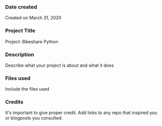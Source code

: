### Date created
Created on March 31, 2020

### Project Title
Project: Bikeshare Python  

### Description
Describe what your project is about and what it does

### Files used
Include the files used

### Credits
It's important to give proper credit. Add links to any repo that inspired you or blogposts you consulted.

